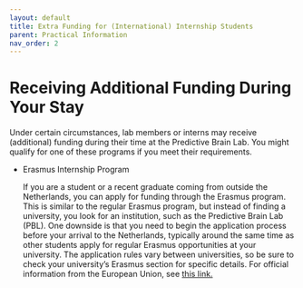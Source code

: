 ```yaml
---
layout: default
title: Extra Funding for (International) Internship Students
parent: Practical Information
nav_order: 2
---
```


# Receiving Additional Funding During Your Stay

Under certain circumstances, lab members or interns may receive (additional) funding during their time at the Predictive Brain Lab. You might qualify for one of these programs if you meet their requirements.

* Erasmus Internship Program

  If you are a student or a recent graduate coming from outside the Netherlands, you can apply for funding through the Erasmus program. This is similar to the regular Erasmus program, but instead of finding a university, you look for an institution, such as the Predictive Brain Lab (PBL). One downside is that you need to begin the application process before your arrival to the Netherlands, typically around the same time as other students apply for regular Erasmus opportunities at your university. The application rules vary between universities, so be sure to check your university’s Erasmus section for specific details. For official information from the European Union, see [this link.](https://erasmus-plus.ec.europa.eu/opportunities/opportunities-for-individuals/students/traineeships-abroad-for-students)

